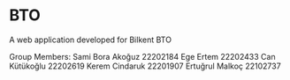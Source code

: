 # BTO
A web application developed for Bilkent BTO

Group Members:
Sami Bora Akoğuz 22202184
Ege Ertem 22202433
Can Kütükoğlu 22202619
Kerem Cindaruk 22201907
Ertuğrul Malkoç 22102737
